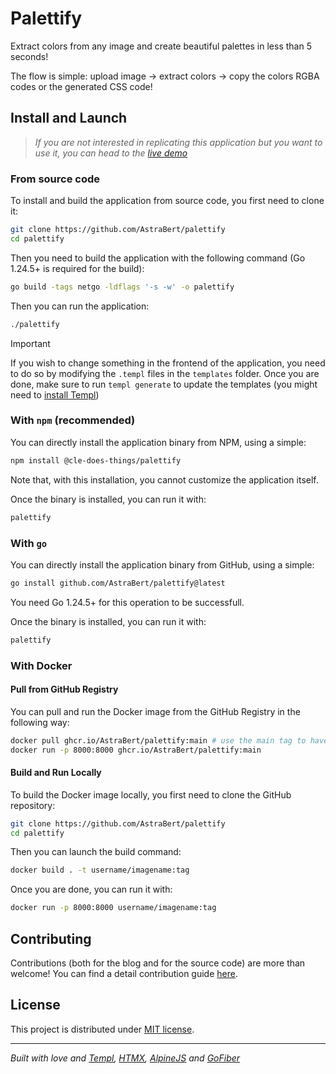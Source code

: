 # Palettify

Extract colors from any image and create beautiful palettes in less than 5 seconds!

The flow is simple: upload image -> extract colors -> copy the colors RGBA codes or the generated CSS code!

## Install and Launch

> _If you are not interested in replicating this application but you want to use it, you can head to the [live demo](https://palettify.nl)_

### From source code

To install and build the application from source code, you first need to clone it:

```bash
git clone https://github.com/AstraBert/palettify
cd palettify
```

Then you need to build the application with the following command (Go 1.24.5+ is required for the build):

```bash
go build -tags netgo -ldflags '-s -w' -o palettify
```

Then you can run the application:

```bash
./palettify
```

> [!IMPORTANT]
> If you wish to change something in the frontend of the  application, you need to do so by modifying the `.templ` files in the `templates` folder. Once you are done, make sure to run `templ generate` to update the templates (you might need to [install Templ](https://templ.guide/quick-start/installation))

### With `npm` (recommended)

You can directly install the application binary from NPM, using a simple:

```bash
npm install @cle-does-things/palettify
```

Note that, with this installation, you cannot customize the application itself.

Once the binary is installed, you can run it with:

```bash
palettify
```

### With `go`

You can directly install the application binary from GitHub, using a simple:

```bash
go install github.com/AstraBert/palettify@latest
```

You need Go 1.24.5+ for this operation to be successfull.

Once the binary is installed, you can run it with:

```bash
palettify
```

### With Docker

#### Pull from GitHub Registry

You can pull and run the Docker image from the GitHub Registry in the following way:

```bash
docker pull ghcr.io/AstraBert/palettify:main # use the main tag to have the version updated to the latest commit to main, otherwise use a version tag (v0.1.0 e.g.)
docker run -p 8000:8000 ghcr.io/AstraBert/palettify:main
```

#### Build and Run Locally

To build the Docker image locally, you first need to clone the GitHub repository:

```bash
git clone https://github.com/AstraBert/palettify
cd palettify
```

Then you can launch the build command:

```bash
docker build . -t username/imagename:tag
```

Once you are done, you can run it with:

```bash
docker run -p 8000:8000 username/imagename:tag
```

## Contributing

Contributions (both for the blog and for the source code) are more than welcome! You can find a detail contribution guide [here](./CONTRIBUTING.md).

## License

This project is distributed under [MIT license](./LICENSE).

---

_Built with love and [Templ](https://templ.guide), [HTMX](https://htmx.org), [AlpineJS](https://alpinejs.dev) and [GoFiber](https://gofiber.io)_
